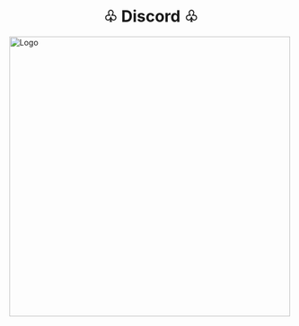 <p align="center" style="margin-bottom: 0px !important;">
  <h1 align="center">♧ Discord ♧</h1>
  <img width="500" src="https://discord.c99.nl/widget/theme-1/394920068447731712.png" alt="Logo" align="center">
</p>
